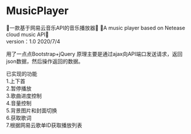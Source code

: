 # MusicPlayer
🎵一款基于网易云音乐API的音乐播放器🎵
🎵A music player based on Netease cloud music API🎵  
version：1.0 2020/7/4

用了一点点Bootstrap+jQuery
原理主要是通过ajax向API端口发送请求，返回json数据，然后操作返回的数据。

已实现的功能  
1.上下首  
2.暂停播放  
3.歌曲进度控制  
4.音量控制  
5.背景图片和封面切换  
6.获取歌词  
7.根据网易云歌单ID获取播放列表  




